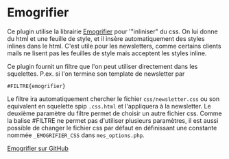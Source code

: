 
Emogrifier
==========

Ce plugin utilise la librairie [Emogrifier](http://www.pelagodesign.com/sidecar/emogrifier/)
pour '"inliniser" du css. On lui donne du html et une feuille de style,
et il insère automatiquement des styles inlines dans le html.
C'est utile pour les newsletters, comme certains clients mails ne lisent
pas les feuilles de style mais acceptent les styles inline.

Ce plugin fournit un filtre que l'on peut utiliser directement dans les squelettes.
P.ex. si l'on termine son template de newsletter par 

    #FILTRE{emogrifier}

Le filtre ira automatiquement chercher le fichier `css/newsletter.css`
ou son equivalent en squelette spip `.css.html`
et l'appliquera à la newsletter.
Le deuxième paramètre du filtre permet de choisir un autre fichier css.
Comme la balise #FILTRE ne permet pas d'utiliser plusieurs paramètres,
il est aussi possible de changer le fichier css par défaut
en définissant une constante nommée `_EMOGRIFIER_CSS` dans `mes_options.php`.


[Emogrifier sur GitHub](https://github.com/MyIntervals/emogrifier)
